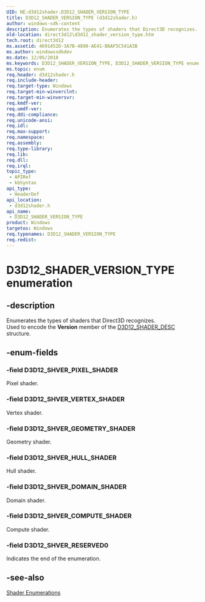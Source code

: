 ```yaml
---
UID: NE:d3d12shader.D3D12_SHADER_VERSION_TYPE
title: D3D12_SHADER_VERSION_TYPE (d3d12shader.h)
author: windows-sdk-content
description: Enumerates the types of shaders that Direct3D recognizes. Used to encode the Version member of the D3D12_SHADER_DESC structure.
old-location: direct3d12\d3d12_shader_version_type.htm
tech.root: direct3d12
ms.assetid: 4691452D-3A7B-4890-AE41-B6AF5C541A3B
ms.author: windowssdkdev
ms.date: 12/05/2018
ms.keywords: D3D12_SHADER_VERSION_TYPE, D3D12_SHADER_VERSION_TYPE enumeration, D3D12_SHVER_COMPUTE_SHADER, D3D12_SHVER_DOMAIN_SHADER, D3D12_SHVER_GEOMETRY_SHADER, D3D12_SHVER_HULL_SHADER, D3D12_SHVER_PIXEL_SHADER, D3D12_SHVER_RESERVED0, D3D12_SHVER_VERTEX_SHADER, d3d12shader/D3D12_SHADER_VERSION_TYPE, d3d12shader/D3D12_SHVER_COMPUTE_SHADER, d3d12shader/D3D12_SHVER_DOMAIN_SHADER, d3d12shader/D3D12_SHVER_GEOMETRY_SHADER, d3d12shader/D3D12_SHVER_HULL_SHADER, d3d12shader/D3D12_SHVER_PIXEL_SHADER, d3d12shader/D3D12_SHVER_RESERVED0, d3d12shader/D3D12_SHVER_VERTEX_SHADER, direct3d12.d3d12_shader_version_type
ms.topic: enum
req.header: d3d12shader.h
req.include-header: 
req.target-type: Windows
req.target-min-winverclnt: 
req.target-min-winversvr: 
req.kmdf-ver: 
req.umdf-ver: 
req.ddi-compliance: 
req.unicode-ansi: 
req.idl: 
req.max-support: 
req.namespace: 
req.assembly: 
req.type-library: 
req.lib: 
req.dll: 
req.irql: 
topic_type:
 - APIRef
 - kbSyntax
api_type:
 - HeaderDef
api_location:
 - d3d12shader.h
api_name:
 - D3D12_SHADER_VERSION_TYPE
product: Windows
targetos: Windows
req.typenames: D3D12_SHADER_VERSION_TYPE
req.redist: 
---
```


# D3D12_SHADER_VERSION_TYPE enumeration


## -description


Enumerates the types of shaders that Direct3D recognizes.  
          Used to encode the <b>Version</b> member of the <a href="https://msdn.microsoft.com/FE989434-B1B6-48F3-8F95-64B1E7C988F5">D3D12_SHADER_DESC</a> structure.
        


## -enum-fields




### -field D3D12_SHVER_PIXEL_SHADER

Pixel shader.
          


### -field D3D12_SHVER_VERTEX_SHADER

Vertex shader.
          


### -field D3D12_SHVER_GEOMETRY_SHADER

Geometry shader.
          


### -field D3D12_SHVER_HULL_SHADER

Hull shader.
          


### -field D3D12_SHVER_DOMAIN_SHADER

Domain shader.
          


### -field D3D12_SHVER_COMPUTE_SHADER

Compute shader.
          


### -field D3D12_SHVER_RESERVED0

Indicates the end of the enumeration.
          


## -see-also




<a href="https://msdn.microsoft.com/68ce6520-8596-4492-992c-58d1fcf8a2c6">Shader Enumerations</a>
 

 

